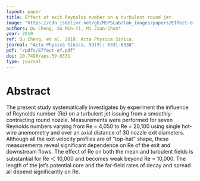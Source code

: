 ```yaml
---
layout: paper
title: Effect of exit Reynolds number on a turbulent round jet
image: "https://cdn.jsdelivr.net/gh/MSPSLab/lab_images/papers/Effect-of-exit-Reynolds.png"
authors: Du Cheng, Xu Min-Yi, Mi Jian-Chun*
year: 2010
ref: Du Cheng. et al. 2010. Acta Physica Sinica.
journal: "Acta Physica Sinica, 59(9): 6331-6338"
pdf: "/pdfs/Effect-of.pdf"
doi: 10.7498/aps.59.6331
type: journal
---
```


# Abstract

The present study systematically investigates by experiment the influence of Reynolds number (Re) on a turbulent jet issuing from a smoothly-contracting round nozzle. Measurements were performed for seven Reynolds numbers varying from Re = 4,050 to Re = 20,100 using single hot-wire anemometry and over an axial distance of 30 nozzle exit diameters. Although all the exit velocity profiles are of "top-hat" shape, these measurements reveal significant dependence on Re of the exit and downstream flows. The effect of Re on both the mean and turbulent fields is substantial for Re ＜ 10,000 and becomes weak beyond Re = 10,000. The length of the jet’s potential core and the far-field rates of decay and spread all depend significantly on Re.

